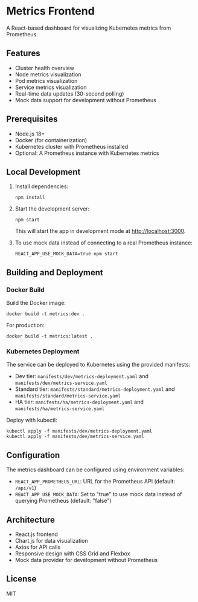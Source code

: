 # Metrics Frontend

A React-based dashboard for visualizing Kubernetes metrics from Prometheus.

## Features

- Cluster health overview
- Node metrics visualization
- Pod metrics visualization
- Service metrics visualization
- Real-time data updates (30-second polling)
- Mock data support for development without Prometheus

## Prerequisites

- Node.js 18+
- Docker (for containerization)
- Kubernetes cluster with Prometheus installed
- Optional: A Prometheus instance with Kubernetes metrics

## Local Development

1. Install dependencies:
   ```
   npm install
   ```

2. Start the development server:
   ```
   npm start
   ```

   This will start the app in development mode at [http://localhost:3000](http://localhost:3000).

3. To use mock data instead of connecting to a real Prometheus instance:
   ```
   REACT_APP_USE_MOCK_DATA=true npm start
   ```

## Building and Deployment

### Docker Build

Build the Docker image:

```
docker build -t metrics:dev .
```

For production:

```
docker build -t metrics:latest .
```

### Kubernetes Deployment

The service can be deployed to Kubernetes using the provided manifests:

- Dev tier: `manifests/dev/metrics-deployment.yaml` and `manifests/dev/metrics-service.yaml`
- Standard tier: `manifests/standard/metrics-deployment.yaml` and `manifests/standard/metrics-service.yaml`
- HA tier: `manifests/ha/metrics-deployment.yaml` and `manifests/ha/metrics-service.yaml`

Deploy with kubectl:

```
kubectl apply -f manifests/dev/metrics-deployment.yaml
kubectl apply -f manifests/dev/metrics-service.yaml
```

## Configuration

The metrics dashboard can be configured using environment variables:

- `REACT_APP_PROMETHEUS_URL`: URL for the Prometheus API (default: `/api/v1`)
- `REACT_APP_USE_MOCK_DATA`: Set to "true" to use mock data instead of querying Prometheus (default: "false")

## Architecture

- React.js frontend
- Chart.js for data visualization
- Axios for API calls
- Responsive design with CSS Grid and Flexbox
- Mock data provider for development without Prometheus

## License

MIT
